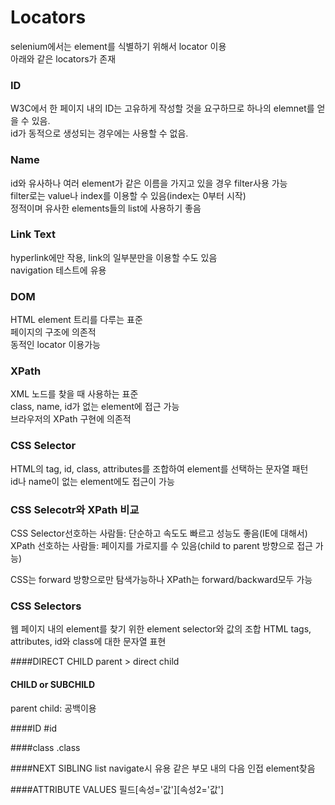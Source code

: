 <!--https://www.guru99.com/locators-in-selenium-ide.html
https://www.softwaretestingmaterial.com/locators-in-selenium/
https://www.protechtraining.com/content/selenium_tutorial-locators-->

# Locators
selenium에서는 element를 식별하기 위해서 locator 이용  
아래와 같은 locators가 존재

### ID
W3C에서 한 페이지 내의 ID는 고유하게 작성할 것을 요구하므로 하나의 elemnet를 얻을 수 있음.   
id가 동적으로 생성되는 경우에는 사용할 수 없음.

### Name
id와 유사하나 여러 element가 같은 이름을 가지고 있을 경우 filter사용 가능  
filter로는 value나 index를 이용할 수 있음(index는 0부터 시작)  
정적이며 유사한 elements들의 list에 사용하기 좋음

### Link Text
hyperlink에만 작용, link의 일부분만을 이용할 수도 있음  
navigation 테스트에 유용

### DOM
HTML element 트리를 다루는 표준  
페이지의 구조에 의존적  
동적인 locator 이용가능

### XPath
XML 노드를 찾을 때 사용하는 표준    
class, name, id가 없는 element에 접근 가능  
브라우저의 XPath 구현에 의존적

### CSS Selector
HTML의 tag, id, class, attributes를 조합하여 element를 선택하는 문자열 패턴  
id나 name이 없는 element에도 접근이 가능

### CSS Selecotr와 XPath 비교
CSS Selector선호하는 사람들: 단순하고 속도도 빠르고 성능도 좋음(IE에 대해서)
XPath 선호하는 사람들: 페이지를 가로지를 수 있음(child to parent 방향으로 접근 가능)

CSS는 forward 방향으로만 탐색가능하나 XPath는 forward/backward모두 가능

### CSS Selectors
웹 페이지 내의 element를 찾기 위한 element selector와 값의 조합
HTML tags, attributes, id와 class에 대한 문자열 표현

####DIRECT CHILD
parent > direct child

#### CHILD or SUBCHILD
parent child: 공백이용

####ID
#id

####class
.class

####NEXT SIBLING
list navigate시 유용
같은 부모 내의 다음 인접 element찾음

####ATTRIBUTE VALUES
필드[속성='값'][속성2='값']

<!--
**결과
*****결과 얻기위한 doc
발표-->
